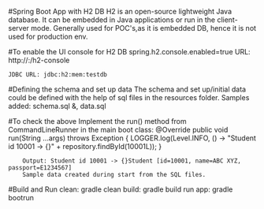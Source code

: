 #Spring Boot App with H2 DB
	H2 is an open-source lightweight Java database. It can be embedded in Java applications or run in
	the client-server mode. Generally used for POC's,as it is embedded DB, hence it is not used for 
	production env.
	
#To enable the UI console for H2 DB
	spring.h2.console.enabled=true
	URL: http://<IP>:<port>/h2-console
	
	JDBC URL: jdbc:h2:mem:testdb

#Defining the schema and set up data
	The schema and set up/initial data could be defined with the help
	of sql files in the resources folder.
	Samples added: schema.sql &, data.sql

#To check the above
	Implement the run() method from CommandLineRunner in the main boot class:
	@Override
	public void run(String ...args) throws Exception {
        LOGGER.log(Level.INFO, () -> "Student id 10001 -> {}" + repository.findById(10001L));
        }
        
        Output: Student id 10001 -> {}Student [id=10001, name=ABC XYZ, passport=E1234567]
        Sample data created during start from the SQL files.
        
#Build and Run
	clean: gradle clean
	build: gradle build
	run app: gradle bootrun

  